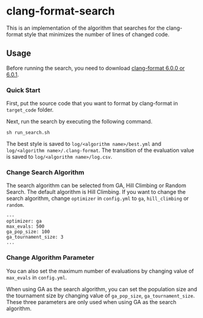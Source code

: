 # clang-format-search

This is an implementation of the algorithm that searches for the clang-format style that minimizes the number of lines of changed code.

## Usage

Before running the search, you need to download [clang-format 6.0.0 or 6.0.1](http://releases.llvm.org/download.html).

### Quick Start

First, put the source code that you want to format by clang-format in `target_code` folder.

Next, run the search by executing the following command.

```
sh run_search.sh
```

The best style is saved to `log/<algorithm name>/best.yml` and `log/<algorithm name>/.clang-format`.
The transition of the evaluation value is saved to `log/<algorithm name>/log.csv`.

### Change Search Algorithm

The search algorithm can be selected from GA, Hill Climbing or Random Search.
The default algorithm is Hill Climbing.
If you want to change the search algorithm, change `optimizer` in `config.yml` to `ga`, `hill_climbing` or `random`.

```
---
optimizer: ga
max_evals: 500
ga_pop_size: 100
ga_tournament_size: 3
...
```

### Change Algorithm Parameter
You can also set the maximum number of evaluations by changing value of `max_evals` in `config.yml`.

When using GA as the search algorithm, you can set the population size and the tournament size by changing value of `ga_pop_size`, `ga_tournament_size`.
These three parameters are only used when using GA as the search algorithm.
